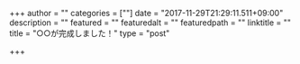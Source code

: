 +++
author = ""
categories = [""]
date = "2017-11-29T21:29:11.511+09:00"
description = ""
featured = ""
featuredalt = ""
featuredpath = ""
linktitle = ""
title = "○○が完成しました！"
type = "post"

+++

